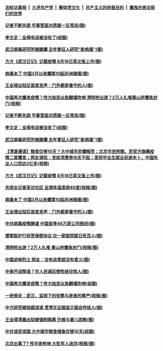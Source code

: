 

####  [法轮功真相](../../../../basic/blob/master/README.md?t=04071801) &nbsp;|&nbsp; [九评共产党](../../../../9ping.md/blob/master/README.md?t=04071801) &nbsp;|&nbsp; [解体党文化](../../../../jtdwh.md/blob/master/README.md?t=04071801)  &nbsp;|&nbsp; [共产主义的终极目的](../../../../gczydzjmd.md/blob/master/README.md?t=04071801) &nbsp;|&nbsp; [魔鬼在统治我们的世界](../../../../mgztzwmdsj.md/blob/master/README.md?t=04071801) 

#### [记者不断失踪 华春莹面对质疑一反常态(图)](../pages/p1/928872.md?t=04071801) 

#### [李文足：全璋电话被没收了(组图)](../pages/p1/928879.md?t=04071801) 

#### [武汉病毒研究所被踢爆 去年曾征人研究“新病毒”(图)](../pages/p1/928865.md?t=04071801) 

#### [方方《武汉日记》记载疫情 8月18日英文版上市(图)](../pages/p1/928848.md?t=04071801) 

#### [病毒未了 中国3月以来爆第10起非洲猪瘟(图)](../pages/p1/928837.md?t=04071801) 

#### [王全璋出狱后首度发声：门外都是看守的人(图)](../pages/p1/928812.md?t=04071801) 

#### [中国再次爆发疫情？传大陆民众急翻墙吹哨 清明抢出游？2万人扎堆黄山挤爆急封门(视频)](../pages/p1/928889.md?t=04071801) 

#### [记者不断失踪 华春莹面对质疑一反常态(图)](../pages/p1/928872.md?t=04071801) 

#### [李文足：全璋电话被没收了(组图)](../pages/p1/928879.md?t=04071801) 

#### [武汉病毒研究所被踢爆 去年曾征人研究“新病毒”(图)](../pages/p1/928865.md?t=04071801) 

#### [【清源漫语】粮食仅够10天？大中城市恐爆粮荒；北京市民抢粮，恐官方隐瞒疫情二度爆发；网友调侃：发给消费券也买不起；高校毕业生就业前途未卜，中国失业人口恐达2亿多(视频)](../pages/p1/928846.md?t=04071801) 

#### [方方《武汉日记》记载疫情 8月18日英文版上市(图)](../pages/p1/928848.md?t=04071801) 

#### [央视女记者采访社区 自测体温高烧40度(视频/图)](../pages/p1/928842.md?t=04071801) 

#### [病毒未了 中国3月以来爆第10起非洲猪瘟(图)](../pages/p1/928837.md?t=04071801) 

#### [王全璋出狱后首度发声：门外都是看守的人(图)](../pages/p1/928812.md?t=04071801) 

#### [中共病毒疫情肆虐 中国首季46万家公司倒闭(图)](../pages/p1/928813.md?t=04071801) 

#### [援鄂医护行前签保密协议 仅一家医院就日死百人(图)](../pages/p1/928738.md?t=04071801) 

#### [清明抢出游？2万人扎堆 黄山挤爆急封门(视频/图)](../pages/p1/928747.md?t=04071801) 

#### [中国追悼烈士 网友：没有追责就没有意义(图)](../pages/p1/928744.md?t=04071801) 

#### [中美开战帮谁？华人民调压倒性结论惊人(图)](../pages/p1/928743.md?t=04071801) 

#### [中国再次爆发疫情？传大陆民众急翻墙吹哨(组图)](../pages/p1/928739.md?t=04071801) 

#### [一把骨灰：武汉，监视下的安葬与逝者的尊严(视频/图)](../pages/p1/928662.md?t=04071801) 

#### [中方研究被陆媒误读 澄清无证据显示猫会传给人(图)](../pages/p1/928737.md?t=04071801) 

#### [王全璋清晨出狱被强制隔离 仍难与妻儿团聚(图)](../pages/p1/928713.md?t=04071801) 

#### [中共误民误国 大中城市粮食储备仅够10天(组图)](../pages/p1/928714.md?t=04071801) 

#### [北京出事了? 传半夜枪响 大批军人进京(视频/图)](../pages/p1/928708.md?t=04071801) 

